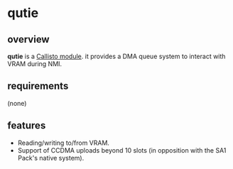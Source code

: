 # qutie

## overview

**qutie** is a [Callisto module](https://github.com/Underrout/callisto). it provides a DMA queue system to interact with VRAM during NMI.

## requirements

(none)

## features

- Reading/writing to/from VRAM.
- Support of CCDMA uploads beyond 10 slots (in opposition with the SA1 Pack's native system).
